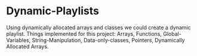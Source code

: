 # Dynamic-Playlists
Using dynamically allocated arrays and classes we could create a dynamic playlist. Things implemented for this project: Arrays, Functions, Global-Variables, String-Manipulation, Data-only-classes, Pointers, Dynamically Allocated Arrays.
